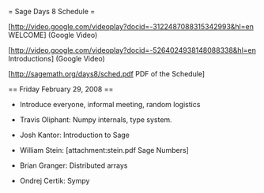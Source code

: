 = Sage Days 8 Schedule =

[http://video.google.com/videoplay?docid=-3122487088315342993&hl=en WELCOME] (Google Video)
 
[http://video.google.com/videoplay?docid=-5264024938148088338&hl=en Introductions] (Google Video)

[http://sagemath.org/days8/sched.pdf PDF of the Schedule]

== Friday February 29, 2008 ==

 * Introduce everyone, informal meeting, random logistics

 * Travis Oliphant: Numpy internals, type system.

 * Josh Kantor: Introduction to Sage

 * William Stein: [attachment:stein.pdf Sage Numbers]

 * Brian Granger: Distributed arrays

 * Ondrej Certik: Sympy

 

